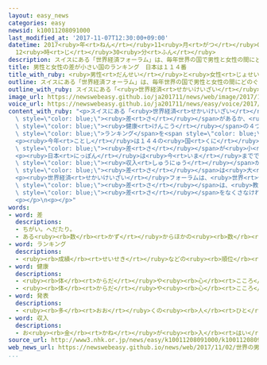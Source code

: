 ```yaml
---
layout: easy_news
categories: easy
newsid: k10011208091000
last_modified_at: '2017-11-07T12:30:00+09:00'
datetime: 2017<ruby>年<rt>ねん</rt></ruby>11<ruby>月<rt>がつ</rt></ruby>07<ruby>日<rt>にち</rt></ruby>
  12<ruby>時<rt>じ</rt></ruby>30<ruby>分<rt>ふん</rt></ruby>
description: スイスにある「世界経済フォーラム」は、毎年世界の国で男性と女性の間にどのぐらい差があるか、政治、経済、教育、健康の４つについて調べています。
title: 男性と女性の差が小さい国のランキング　日本は１１４番
title_with_ruby: <ruby>男性<rt>だんせい</rt></ruby>と<ruby>女性<rt>じょせい</rt></ruby>の<ruby>差<rt>さ</rt></ruby>が<ruby>小<rt>ちい</rt></ruby>さい<ruby>国<rt>くに</rt></ruby>のランキング　<ruby>日本<rt>にっぽん</rt></ruby>は１１４<ruby>番<rt>ばん</rt></ruby>
outline: スイスにある「世界経済フォーラム」は、毎年世界の国で男性と女性の間にどのぐらい差があるか、政治、経済、教育、健康の４つについて調べています。
outline_with_ruby: スイスにある「<ruby>世界経済<rt>せかいけいざい</rt></ruby>フォーラム」は、<ruby>毎年<rt>まいとし</rt></ruby><ruby>世界<rt>せかい</rt></ruby>の<ruby>国<rt>くに</rt></ruby>で<ruby>男性<rt>だんせい</rt></ruby>と<ruby>女性<rt>じょせい</rt></ruby>の<ruby>間<rt>あいだ</rt></ruby>にどのぐらい<ruby>差<rt>さ</rt></ruby>があるか、<ruby>政治<rt>せいじ</rt></ruby>、<ruby>経済<rt>けいざい</rt></ruby>、<ruby>教育<rt>きょういく</rt></ruby>、<ruby>健康<rt>けんこう</rt></ruby>の４つについて<ruby>調<rt>しら</rt></ruby>べています。
image_url: https://newswebeasy.github.io/ja201711/news/web/image/2017/11/02/K10011208091_1711021255_1711021258_01_02.jpg
voice_url: https://newswebeasy.github.io/ja201711/news/easy/voice/2017/11/07/k10011208091000.mp3
content_with_ruby: "<p>スイスにある「<ruby>世界経済<rt>せかいけいざい</rt></ruby>フォーラム」は、<ruby>毎年<rt>まいとし</rt></ruby><ruby>世界<rt>せかい</rt></ruby>の<ruby>国<rt>くに</rt></ruby>で<ruby>男性<rt>だんせい</rt></ruby>と<ruby>女性<rt>じょせい</rt></ruby>の<ruby>間<rt>あいだ</rt></ruby>にどのぐらい<span\
  \ style=\"color: blue;\"><ruby>差<rt>さ</rt></ruby></span>があるか、<ruby>政治<rt>せいじ</rt></ruby>、<ruby>経済<rt>けいざい</rt></ruby>、<ruby>教育<rt>きょういく</rt></ruby>、<span\
  \ style=\"color: blue;\"><ruby>健康<rt>けんこう</rt></ruby></span>の４つについて<ruby>調<rt>しら</rt></ruby>べています。そして、<span\
  \ style=\"color: blue;\">ランキング</span>を<span style=\"color: blue;\"><ruby>発表<rt>はっぴょう</rt></ruby></span>しています。</p>\n\
  <p><ruby>今年<rt>ことし</rt></ruby>は１４４の<ruby>国<rt>くに</rt></ruby>を<ruby>調<rt>しら</rt></ruby>べました。<span\
  \ style=\"color: blue;\"><ruby>差<rt>さ</rt></ruby></span>が<ruby>小<rt>ちい</rt></ruby>さい<ruby>国<rt>くに</rt></ruby>の１<ruby>番<rt>ばん</rt></ruby>は９<ruby>年<rt>ねん</rt></ruby><ruby>続<rt>つづ</rt></ruby>けてアイスランドでした。２<ruby>番<rt>ばん</rt></ruby>はノルウェーで、３<ruby>番<rt>ばん</rt></ruby>はフィンランドでした。アメリカは４９<ruby>番<rt>ばん</rt></ruby>、<ruby>中国<rt>ちゅうごく</rt></ruby>は１００<ruby>番<rt>ばん</rt></ruby>でした。</p>\n\
  <p><ruby>日本<rt>にっぽん</rt></ruby>は<ruby>今<rt>いま</rt></ruby>まででいちばん<ruby>低<rt>ひく</rt></ruby>い１１４<ruby>番<rt>ばん</rt></ruby>でした。<ruby>政治家<rt>せいじか</rt></ruby>の<ruby>女性<rt>じょせい</rt></ruby>が<ruby>少<rt>すく</rt></ruby>なくて、<ruby>男性<rt>だんせい</rt></ruby>と<ruby>女性<rt>じょせい</rt></ruby>で<span\
  \ style=\"color: blue;\"><ruby>収入<rt>しゅうにゅう</rt></ruby></span>が<ruby>違<rt>ちが</rt></ruby>うため、<ruby>政治<rt>せいじ</rt></ruby>と<ruby>経済<rt>けいざい</rt></ruby>で<ruby>男性<rt>だんせい</rt></ruby>と<ruby>女性<rt>じょせい</rt></ruby>の<span\
  \ style=\"color: blue;\"><ruby>差<rt>さ</rt></ruby></span>は<ruby>大<rt>おお</rt></ruby>きいままです。</p>\n\
  <p><ruby>世界経済<rt>せかいけいざい</rt></ruby>フォーラムは、<ruby>世界<rt>せかい</rt></ruby>の<ruby>国<rt>くに</rt></ruby>の<ruby>男性<rt>だんせい</rt></ruby>と<ruby>女性<rt>じょせい</rt></ruby>の<span\
  \ style=\"color: blue;\"><ruby>差<rt>さ</rt></ruby></span>は、<ruby>教育<rt>きょういく</rt></ruby>では<ruby>小<rt>ちい</rt></ruby>さくなっているが、<ruby>政治<rt>せいじ</rt></ruby>や<ruby>経済<rt>けいざい</rt></ruby>ではまだ<ruby>大<rt>おお</rt></ruby>きいと<ruby>考<rt>かんが</rt></ruby>えています。そして、<ruby>特<rt>とく</rt></ruby>に<ruby>経済<rt>けいざい</rt></ruby>で<ruby>男性<rt>だんせい</rt></ruby>と<ruby>女性<rt>じょせい</rt></ruby>の<span\
  \ style=\"color: blue;\"><ruby>差<rt>さ</rt></ruby></span>をなくさなければならないと<ruby>言<rt>い</rt></ruby>っています。</p>\n\
  <p></p>\n<p></p>"
words:
- word: 差
  descriptions:
  - ちがい。へだたり。
  - ある<ruby><rb>数</rb><rt>かず</rt></ruby>からほかの<ruby><rb>数</rb><rt>かず</rt></ruby>を<ruby><rb>引</rb><rt>ひ</rt></ruby>いた<ruby><rb>残</rb><rt>のこ</rt></ruby>りの<ruby><rb>数</rb><rt>かず</rt></ruby>。
- word: ランキング
  descriptions:
  - <ruby><rb>成績</rb><rt>せいせき</rt></ruby>などの<ruby><rb>順位</rb><rt>じゅんい</rt></ruby>。<ruby><rb>等級</rb><rt>とうきゅう</rt></ruby>。
- word: 健康
  descriptions:
  - <ruby><rb>体</rb><rt>からだ</rt></ruby>や<ruby><rb>心</rb><rt>こころ</rt></ruby>に<ruby><rb>悪</rb><rt>わる</rt></ruby>いところがなく、<ruby><rb>元気</rb><rt>げんき</rt></ruby>なようす。
  - <ruby><rb>体</rb><rt>からだ</rt></ruby>や<ruby><rb>心</rb><rt>こころ</rt></ruby>のぐあい。
- word: 発表
  descriptions:
  - <ruby><rb>多</rb><rt>おお</rt></ruby>くの<ruby><rb>人</rb><rt>ひと</rt></ruby>に<ruby><rb>広</rb><rt>ひろ</rt></ruby>く<ruby><rb>知</rb><rt>し</rt></ruby>らせること。
- word: 収入
  descriptions:
  - お<ruby><rb>金</rb><rt>かね</rt></ruby>が<ruby><rb>入</rb><rt>はい</rt></ruby>ること。また、そのお<ruby><rb>金</rb><rt>かね</rt></ruby>。
source_url: http://www3.nhk.or.jp/news/easy/k10011208091000/k10011208091000.html
web_news_url: https://newswebeasy.github.io/news/web/2017/11/02/世界の男女格差ランキング-日本過去最低の114位
...
```

